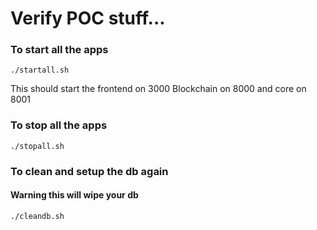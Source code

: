 # Verify POC stuff...

### To start all the apps
```shell script
./startall.sh
```
This should start the frontend on 3000
Blockchain on 8000
and core on 8001

### To stop all the apps
```shell script
./stopall.sh
```

### To clean and setup the db again
#### Warning this will wipe your db
```shell script
./cleandb.sh
```
